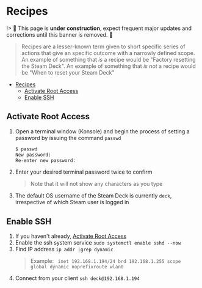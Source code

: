 # Recipes

!> :construction: This page is **under construction**, expect frequent major
updates and corrections until this banner is removed. :construction:

> Recipes are a lesser-known term given to short specific series of actions that
> give an specific outcome with a narrowly defined scope. An example of
> something that _is_ a recipe would be "Factory resetting the Steam Deck". An
> example of something that _is not_ a recipe would be "When to reset your Steam
> Deck"

- [Recipes](#recipes)
  - [Activate Root Access](#activate-root-access)
  - [Enable SSH](#enable-ssh)

## Activate Root Access

1. Open a terminal window (Konsole) and begin the process of setting a password
   by issuing the command `passwd`

   ```bash
   $ passwd
   New password:
   Re-enter new password:

   ```

2. Enter your desired terminal password twice to confirm
   > Note that it will not show any characters as you type
3. The default OS username of the Steam Deck is currently `deck`, irrespective
   of which Steam user is logged in

## Enable SSH

1. If you haven't already, [Activate Root Access](#activate-root-access)
2. Enable the ssh system service `sudo systemctl enable sshd --now`
3. Find IP address `ip addr |grep dynamic`
   > Example:
   > ` inet 192.168.1.194/24 brd 192.168.1.255 scope global dynamic noprefixroute wlan0`
4. Connect from your client `ssh deck@192.168.1.194`
